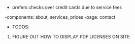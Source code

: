 - prefers checks over credit cards due to service fees

-components: about, services, prices
-page: contact

- TODOS:

1. FIGURE OUT HOW TO DISPLAY PDF LICENSES ON SITE
